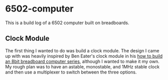 # 6502-computer
This is a build log of a 6502 computer built on breadboards.
## Clock Module
The first thing I wanted to do was build a clock module. The design I came up with was heavily inspired by Ben Eater's clock module in his [how to build an 8bit breadboard computer series](https://eater.net/8bit/), although I wanted to make it my own. My rough plan was to have an astable, monostable, and 1MHz stable clock and then use a multiplexer to switch between the three options.
